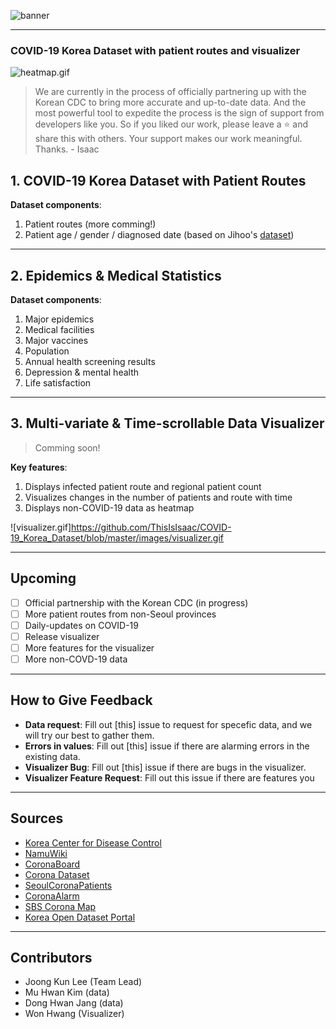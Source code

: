 ![banner](https://github.com/ThisIsIsaac/COVID-19_Korea_Dataset/blob/master/images/banner.png)

---

### COVID-19 Korea Dataset with patient routes and visualizer

![heatmap.gif](https://github.com/ThisIsIsaac/COVID-19_Korea_Dataset/blob/master/images/heatmap.gif)

> We are currently in the process of officially partnering up with the Korean CDC to bring more accurate and up-to-date data. And the most powerful tool to expedite the process is the sign of support from developers like you. So if you liked our work, please leave a :star: and share this with others. Your support makes our work meaningful. Thanks. - Isaac

## 1. COVID-19 Korea Dataset with Patient Routes

**Dataset components**:
1. Patient routes (more comming!)
2. Patient age / gender / diagnosed date (based on Jihoo's [dataset](https://github.com/jihoo-kim/Coronavirus-Dataset))

---

## 2. Epidemics & Medical Statistics

**Dataset components**:
1. Major epidemics 
2. Medical facilities
3. Major vaccines
4. Population
5. Annual health screening results
6. Depression & mental health
7. Life satisfaction

---

## 3. Multi-variate & Time-scrollable Data Visualizer

> Comming soon!

**Key features**:
1. Displays infected patient route and regional patient count
2. Visualizes changes in the number of patients and route with time
3. Displays non-COVID-19 data as heatmap

![visualizer.gif]https://github.com/ThisIsIsaac/COVID-19_Korea_Dataset/blob/master/images/visualizer.gif

---

## Upcoming

- [ ] Official partnership with the Korean CDC (in progress)
- [ ] More patient routes from non-Seoul provinces
- [ ] Daily-updates on COVID-19
- [ ] Release visualizer
- [ ] More features for the visualizer
- [ ] More non-COVD-19 data

---

## How to Give Feedback

- **Data request**: Fill out [this] issue to request for specefic data, and we will try our best to gather them.
- **Errors in values**: Fill out [this] issue if there are alarming errors in the existing data. 
- **Visualizer Bug**: Fill out [this] issue if there are bugs in the visualizer.
- **Visualizer Feature Request**: Fill out this issue if there are features you

---

## Sources

- [Korea Center for Disease Control](https://www.cdc.go.kr/cdc_eng/)
- [NamuWiki](https://namu.wiki/w/%EC%BD%94%EB%A1%9C%EB%82%98%EB%B0%94%EC%9D%B4%EB%9F%AC%EC%8A%A4%EA%B0%90%EC%97%BC%EC%A6%9D-19/%ED%98%84%ED%99%A9/%EB%8C%80%ED%95%9C%EB%AF%BC%EA%B5%AD)
- [CoronaBoard](https://coronaboard.kr/)
- [Corona Dataset](https://github.com/jihoo-kim/Coronavirus-Dataset)
- [SeoulCoronaPatients](http://dj.kbs.co.kr/resources/2020-02-03/)
- [CoronaAlarm](https://corona-nearby.com/)
- [SBS Corona Map](http://mabu.newscloud.sbs.co.kr/202002corona/web/index.html)
- [Korea Open Dataset Portal](https://www.data.go.kr/search/index.do)


---

## Contributors

- Joong Kun Lee (Team Lead)
- Mu Hwan Kim (data)
- Dong Hwan Jang (data)
- Won Hwang (Visualizer)
